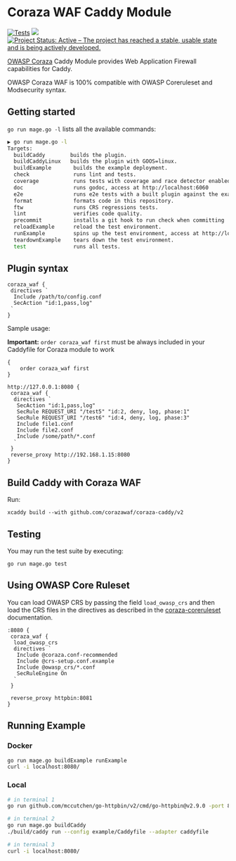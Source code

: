 # Coraza WAF Caddy Module

[![Tests](https://github.com/corazawaf/coraza-caddy/actions/workflows/tests.yml/badge.svg)](https://github.com/corazawaf/coraza-caddy/actions/workflows/tests.yml)
<a href="https://pkg.go.dev/github.com/corazawaf/coraza-caddy" target="_blank"><img src="https://img.shields.io/badge/godoc-reference-blue.svg"></a>
[![Project Status: Active – The project has reached a stable, usable state and is being actively developed.](https://www.repostatus.org/badges/latest/active.svg)](https://www.repostatus.org/#active)

[OWASP Coraza](https://github.com/corazawaf/coraza) Caddy Module provides Web Application Firewall capabilities for Caddy.

OWASP Coraza WAF is 100% compatible with OWASP Coreruleset and Modsecurity syntax.

## Getting started

`go run mage.go -l` lists all the available commands:

```bash
▶ go run mage.go -l
Targets:
  buildCaddy        builds the plugin.
  buildCaddyLinux   builds the plugin with GOOS=linux.
  buildExample       builds the example deployment.
  check              runs lint and tests.
  coverage           runs tests with coverage and race detector enabled.
  doc                runs godoc, access at http://localhost:6060
  e2e                runs e2e tests with a built plugin against the example deployment.
  format             formats code in this repository.
  ftw                runs CRS regressions tests.
  lint               verifies code quality.
  precommit          installs a git hook to run check when committing
  reloadExample      reload the test environment.
  runExample         spins up the test environment, access at http://localhost:8080.
  teardownExample    tears down the test environment.
  test               runs all tests.
```

## Plugin syntax

```caddy
coraza_waf {
 directives `
  Include /path/to/config.conf
  SecAction "id:1,pass,log"
 `
}
```

Sample usage:  

**Important:** `order coraza_waf first` must be always included in your Caddyfile for Coraza module to work

```caddy
{
    order coraza_waf first
}

http://127.0.0.1:8080 {
 coraza_waf {
  directives `
   SecAction "id:1,pass,log"
   SecRule REQUEST_URI "/test5" "id:2, deny, log, phase:1"
   SecRule REQUEST_URI "/test6" "id:4, deny, log, phase:3"
   Include file1.conf 
   Include file2.conf
   Include /some/path/*.conf
  `
 }
 reverse_proxy http://192.168.1.15:8080
}
```

## Build Caddy with Coraza WAF

Run:

```shell
xcaddy build --with github.com/corazawaf/coraza-caddy/v2
```

## Testing

You may run the test suite by executing:

```shell
go run mage.go test
```

## Using OWASP Core Ruleset

You can load OWASP CRS by passing the field `load_owasp_crs` and then load the CRS files in the directives as described in the [coraza-coreruleset](https://github.com/corazawaf/coraza-coreruleset/v4) documentation.

```caddy
:8080 {
 coraza_waf {
  load_owasp_crs
  directives `
   Include @coraza.conf-recommended
   Include @crs-setup.conf.example
   Include @owasp_crs/*.conf
   SecRuleEngine On
  `
 }

 reverse_proxy httpbin:8081
}
```

## Running Example

### Docker

```bash
go run mage.go buildExample runExample
curl -i localhost:8080/
```

### Local

```bash
# in terminal 1
go run github.com/mccutchen/go-httpbin/v2/cmd/go-httpbin@v2.9.0 -port 8081

# in terminal 2
go run mage.go buildCaddy
./build/caddy run --config example/Caddyfile --adapter caddyfile

# in terminal 3
curl -i localhost:8080/
```
